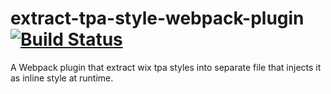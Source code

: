 # extract-tpa-style-webpack-plugin [![Build Status][ci-img]][ci]
[ci-img]:  https://travis-ci.org/wix-incubator/tpa-style-webpack-plugin.svg?branch=master
[ci]:      https://travis-ci.org/wix-incubator/tpa-style-webpack-plugin
A Webpack plugin that extract wix tpa styles into separate file that injects it as inline style at runtime.
